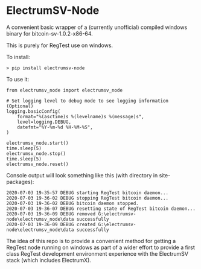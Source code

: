 # ElectrumSV-Node
A convenient basic wrapper of a (currently unofficial) compiled windows binary
for bitcoin-sv-1.0.2-x86-64.

This is purely for RegTest use on windows.

To install:

    > pip install electrumsv-node

To use it:

    from electrumsv_node import electrumsv_node

    # Set logging level to debug mode to see logging information (Optional)
    logging.basicConfig(
        format="%(asctime)s %(levelname)s %(message)s",
        level=logging.DEBUG,
        datefmt="%Y-%m-%d %H-%M-%S",
    )

    electrumsv_node.start()
    time.sleep(5)
    electrumsv_node.stop()
    time.sleep(5)
    electrumsv_node.reset()

Console output will look something like this (with directory in site-packages):

    2020-07-03 19-35-57 DEBUG starting RegTest bitcoin daemon...
    2020-07-03 19-36-02 DEBUG stopping RegTest bitcoin daemon...
    2020-07-03 19-36-02 DEBUG bitcoin daemon stopped.
    2020-07-03 19-36-07 DEBUG resetting state of RegTest bitcoin daemon...
    2020-07-03 19-36-09 DEBUG removed G:\electrumsv-node\electrumsv_node\data successfully
    2020-07-03 19-36-09 DEBUG created G:\electrumsv-node\electrumsv_node\data successfully

The idea of this repo is to provide a convenient method for getting a RegTest node running on
windows as part of a wider effort to provide a first class RegTest development environment
experience with the ElectrumSV stack (which includes ElectrumX).
